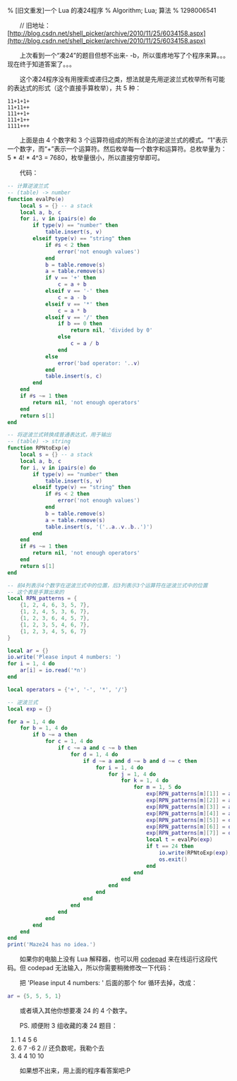 % [旧文重发]一个 Lua 的凑24程序
% Algorithm; Lua; 算法
% 1298006541

　　// 旧地址：[http://blog.csdn.net/shell_picker/archive/2010/11/25/6034158.aspx](http://blog.csdn.net/shell_picker/archive/2010/11/25/6034158.aspx)

　　上次看到一个“凑24”的题目但想不出来- -b，所以蛋疼地写了个程序来算。。。现在终于知道答案了。。。

　　这个凑24程序没有用搜索或递归之类，想法就是先用逆波兰式枚举所有可能的表达式的形式（这个直接手算枚举），共 5 种：

```
11+1+1+
11+11++
111++1+
111+1++
1111+++
```

　　上面是由 4 个数字和 3 个运算符组成的所有合法的逆波兰式的模式。“1”表示一个数字，而“+”表示一个运算符。然后枚举每一个数字和运算符。总枚举量为：5 * 4! * 4^3 = 7680，枚举量很小，所以直接穷举即可。

　　代码：

``` {.lua .numberLines}
-- 计算逆波兰式
-- (table) -> number
function evalPo(e)
    local s = {} -- a stack
    local a, b, c
    for i, v in ipairs(e) do
        if type(v) == "number" then
            table.insert(s, v)
        elseif type(v) == "string" then
            if #s < 2 then
                error('not enough values')
            end
            b = table.remove(s)
            a = table.remove(s)
            if v == '+' then
                c = a + b
            elseif v == '-' then
                c = a - b
            elseif v == '*' then
                c = a * b
            elseif v == '/' then
                if b == 0 then
                    return nil, 'divided by 0'
                else
                    c = a / b
                end
            else
                error('bad operator: '..v)
            end
            table.insert(s, c)
        end
    end
    if #s ~= 1 then
        return nil, 'not enough operators'
    end
    return s[1]
end

-- 将逆波兰式转换成普通表达式，用于输出
-- (table) -> string
function RPNtoExp(e)
    local s = {} -- a stack
    local a, b, c
    for i, v in ipairs(e) do
        if type(v) == "number" then
            table.insert(s, v)
        elseif type(v) == "string" then
            if #s < 2 then
                error('not enough values')
            end
            b = table.remove(s)
            a = table.remove(s)
            table.insert(s, '('..a..v..b..')')
        end
    end
    if #s ~= 1 then
        return nil, 'not enough operators'
    end
    return s[1]
end

-- 前4列表示4个数字在逆波兰式中的位置，后3列表示3个运算符在逆波兰式中的位置
-- 这个表是手算出来的
local RPN_patterns = {
    {1, 2, 4, 6, 3, 5, 7},
    {1, 2, 4, 5, 3, 6, 7},
    {1, 2, 3, 6, 4, 5, 7},
    {1, 2, 3, 5, 4, 6, 7},
    {1, 2, 3, 4, 5, 6, 7}
}

local ar = {}
io.write('Please input 4 numbers: ')
for i = 1, 4 do
    ar[i] = io.read('*n')
end

local operators = {'+', '-', '*', '/'}

-- 逆波兰式
local exp = {}

for a = 1, 4 do
    for b = 1, 4 do
        if b ~= a then
            for c = 1, 4 do
                if c ~= a and c ~= b then
                    for d = 1, 4 do
                        if d ~= a and d ~= b and d ~= c then
                            for i = 1, 4 do
                                for j = 1, 4 do
                                    for k = 1, 4 do
                                        for m = 1, 5 do
                                            exp[RPN_patterns[m][1]] = ar[a]
                                            exp[RPN_patterns[m][2]] = ar[b]
                                            exp[RPN_patterns[m][3]] = ar[c]
                                            exp[RPN_patterns[m][4]] = ar[d]
                                            exp[RPN_patterns[m][5]] = operators[i]
                                            exp[RPN_patterns[m][6]] = operators[j]
                                            exp[RPN_patterns[m][7]] = operators[k]
                                            local t = evalPo(exp)
                                            if t == 24 then
                                                io.write(RPNtoExp(exp), '\n')
                                                os.exit()
                                            end
                                        end
                                    end
                                end
                            end
                        end
                    end
                end
            end
        end
    end
end
print('Maze24 has no idea.')
```

　　如果你的电脑上没有 Lua 解释器，也可以用 [codepad](http://codepad.org/) 来在线运行这段代码。但 codepad 无法输入，所以你需要稍微修改一下代码：

　　把 'Please input 4 numbers: ' 后面的那个 for 循环去掉，改成：

```lua
ar = {5, 5, 5, 1}
```

　　或者填入其他你想要凑 24 的 4 个数字。

　　PS. 顺便附 3 组收藏的凑 24 题目：

1. 1 4 5 6
2. 6 7 -6 2 // 还负数呢，我勒个去
3. 4 4 10 10

　　如果想不出来，用上面的程序看答案吧:P
